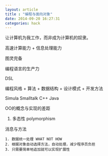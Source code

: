 ```yaml
---
layout: article
title : "编程与面向对象"
date: 2014-09-20 16:27:31
categories: hack
---
```


让计算机为我工作，而非成为计算机的奴隶。

高速计算能力 + 信息处理能力

图灵完备

编程语言的生产力

DSL

编程风格 + 算法 + 数据结构 + 设计模式 + 开发方法

Simula
Smalltalk
C++
Java

OO的概念与实现的差距

1. 多态性 polymorphism

消息与方法

	1. 数据统一处理 WHAT NOT HOW  
	2. 根据对象自动选择方法，自动处理，减少程序员负担
	3. 只需要简单地追加就可以实现扩展性
